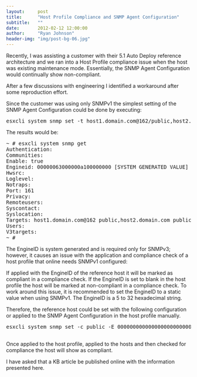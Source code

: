 ```yaml
---
layout:     post
title:      "Host Profile Compliance and SNMP Agent Configuration"
subtitle:   ""
date:       2012-02-12 12:00:00
author:     "Ryan Johnson"
header-img: "img/post-bg-06.jpg"
---
```


Recently, I was assisting a customer with their 5.1 Auto Deploy reference architecture and we ran into a Host Profile compliance issue when the host was existing maintenance mode. Essentially, the SNMP Agent Configuration would continually show non-compliant.

After a few discussions with engineering I identified a workaround after some reproduction effort.

Since the customer was using only SNMPv1 the simplest setting of the SNMP Agent Configuration could be done by executing:

<pre>
esxcli system snmp set -t host1.domain.com@162/public,host2.domain.com/public,host3.domain.com@162/public -e 1
</pre>
 
The results would be:

<pre>
~ # esxcli system snmp get
Authentication: 
Communities: 
Enable: true
Engineid: 00000063000000a100000000 [SYSTEM GENERATED VALUE]
Hwsrc: 
Loglevel: 
Notraps: 
Port: 161
Privacy: 
Remoteusers: 
Syscontact: 
Syslocation: 
Targets: host1.domain.com@162 public,host2.domain.com public,host3.domain.com@162 public
Users: 
V3targets: 
~ #
</pre>

The EngineID is system generated and is required only for SNMPv3; however, it causes an issue with the application and compliance check of a host profile that online needs SNMPv1 configured:

If applied with the EngineID of the reference host it will be marked as compliant in a compliance check.
If the EngineID is set to blank in the host profile the host will be marked at non-compliant in a compliance check.
To work around this issue, it is recommended to set the EngineID to a static value when using SNMPv1. The EngineID is a 5 to 32 hexadecimal string.

Therefore, the reference host could be set with the following configuration or applied to the SNMP Agent Configuration in the host profile manually.

<pre>esxcli system snmp set -c public -E 000000000000000000000000 -t host1.domain.com@162/public,host2.domain.com/public,host3.domain.com@162/public -L zone.domain.com -l info -y indications -e 1
 </pre>
 
Once applied to the host profile, applied to the hosts and then checked for compliance the host will show as compliant.

I have asked that a KB article be published online with the information presented here.